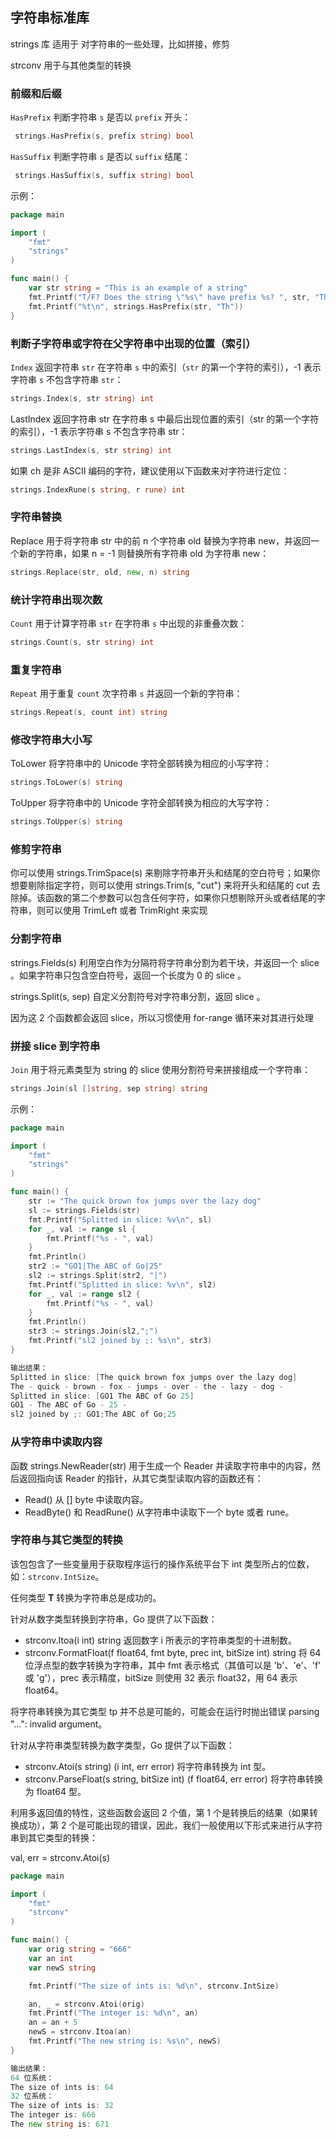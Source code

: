 ## 字符串标准库

strings 库 适用于 对字符串的一些处理，比如拼接，修剪

strconv 用于与其他类型的转换



### 前缀和后缀

 `HasPrefix` 判断字符串 `s` 是否以 `prefix` 开头： 

```go
 strings.HasPrefix(s, prefix string) bool 
```

 `HasSuffix` 判断字符串 `s` 是否以 `suffix` 结尾： 

```go
 strings.HasSuffix(s, suffix string) bool 
```

示例：

```go
package main

import (
    "fmt"
    "strings"
)

func main() {
    var str string = "This is an example of a string"
    fmt.Printf("T/F? Does the string \"%s\" have prefix %s? ", str, "Th")
    fmt.Printf("%t\n", strings.HasPrefix(str, "Th"))
}
```



###  判断子字符串或字符在父字符串中出现的位置（索引）

 `Index` 返回字符串 `str` 在字符串 `s` 中的索引（`str` 的第一个字符的索引），-1 表示字符串 `s` 不包含字符串 `str`： 

```go
strings.Index(s, str string) int
```

LastIndex 返回字符串 str 在字符串 s 中最后出现位置的索引（str 的第一个字符的索引），-1 表示字符串 s 不包含字符串 str：

```go
strings.LastIndex(s, str string) int
```

如果 ch 是非 ASCII 编码的字符，建议使用以下函数来对字符进行定位：

```go
strings.IndexRune(s string, r rune) int
```



### 字符串替换

Replace 用于将字符串 str 中的前 n 个字符串 old 替换为字符串 new，并返回一个新的字符串，如果 n = -1 则替换所有字符串 old 为字符串 new：

```go
strings.Replace(str, old, new, n) string
```



### 统计字符串出现次数

 `Count` 用于计算字符串 `str` 在字符串 `s` 中出现的非重叠次数： 

```go
strings.Count(s, str string) int
```



### 重复字符串

 `Repeat` 用于重复 `count` 次字符串 `s` 并返回一个新的字符串： 

```go
strings.Repeat(s, count int) string
```



### 修改字符串大小写

ToLower 将字符串中的 Unicode 字符全部转换为相应的小写字符：

```go
strings.ToLower(s) string
```

ToUpper 将字符串中的 Unicode 字符全部转换为相应的大写字符：

```go
strings.ToUpper(s) string
```



### 修剪字符串

你可以使用 strings.TrimSpace(s) 来剔除字符串开头和结尾的空白符号；如果你想要剔除指定字符，则可以使用 strings.Trim(s, "cut") 来将开头和结尾的 cut 去除掉。该函数的第二个参数可以包含任何字符，如果你只想剔除开头或者结尾的字符串，则可以使用 TrimLeft 或者 TrimRight 来实现



### 分割字符串

strings.Fields(s) 利用空白作为分隔符将字符串分割为若干块，并返回一个 slice 。如果字符串只包含空白符号，返回一个长度为 0 的 slice 。

strings.Split(s, sep) 自定义分割符号对字符串分割，返回 slice 。

因为这 2 个函数都会返回 slice，所以习惯使用 for-range 循环来对其进行处理



### 拼接 slice 到字符串

 `Join` 用于将元素类型为 string 的 slice 使用分割符号来拼接组成一个字符串： 

```go
strings.Join(sl []string, sep string) string
```

示例：

```go
package main

import (
    "fmt"
    "strings"
)

func main() {
    str := "The quick brown fox jumps over the lazy dog"
    sl := strings.Fields(str)
    fmt.Printf("Splitted in slice: %v\n", sl)
    for _, val := range sl {
        fmt.Printf("%s - ", val)
    }
    fmt.Println()
    str2 := "GO1|The ABC of Go|25"
    sl2 := strings.Split(str2, "|")
    fmt.Printf("Splitted in slice: %v\n", sl2)
    for _, val := range sl2 {
        fmt.Printf("%s - ", val)
    }
    fmt.Println()
    str3 := strings.Join(sl2,";")
    fmt.Printf("sl2 joined by ;: %s\n", str3)
}

输出结果：
Splitted in slice: [The quick brown fox jumps over the lazy dog]
The - quick - brown - fox - jumps - over - the - lazy - dog -
Splitted in slice: [GO1 The ABC of Go 25]
GO1 - The ABC of Go - 25 -
sl2 joined by ;: GO1;The ABC of Go;25
```



### 从字符串中读取内容

函数 strings.NewReader(str) 用于生成一个 Reader 并读取字符串中的内容，然后返回指向该 Reader 的指针，从其它类型读取内容的函数还有：

- Read() 从 [] byte 中读取内容。
- ReadByte() 和 ReadRune() 从字符串中读取下一个 byte 或者 rune。



### 字符串与其它类型的转换

 该包包含了一些变量用于获取程序运行的操作系统平台下 int 类型所占的位数，如：`strconv.IntSize`。 

 任何类型 **T** 转换为字符串总是成功的。 

针对从数字类型转换到字符串，Go 提供了以下函数：

- strconv.Itoa(i int) string 返回数字 i 所表示的字符串类型的十进制数。
- strconv.FormatFloat(f float64, fmt byte, prec int, bitSize int) string 将 64 位浮点型的数字转换为字符串，其中 fmt 表示格式（其值可以是 'b'、'e'、'f' 或 'g'），prec 表示精度，bitSize 则使用 32 表示 float32，用 64 表示 float64。



将字符串转换为其它类型 tp 并不总是可能的，可能会在运行时抛出错误 parsing "…": invalid argument。

针对从字符串类型转换为数字类型，Go 提供了以下函数：

- strconv.Atoi(s string) (i int, err error) 将字符串转换为 int 型。
- strconv.ParseFloat(s string, bitSize int) (f float64, err error) 将字符串转换为 float64 型。



利用多返回值的特性，这些函数会返回 2 个值，第 1 个是转换后的结果（如果转换成功），第 2 个是可能出现的错误，因此，我们一般使用以下形式来进行从字符串到其它类型的转换：

val, err = strconv.Atoi(s)

```go
package main

import (
    "fmt"
    "strconv"
)

func main() {
    var orig string = "666"
    var an int
    var newS string

    fmt.Printf("The size of ints is: %d\n", strconv.IntSize)      

    an, _ = strconv.Atoi(orig)
    fmt.Printf("The integer is: %d\n", an) 
    an = an + 5
    newS = strconv.Itoa(an)
    fmt.Printf("The new string is: %s\n", newS)
}

输出结果：
64 位系统：
The size of ints is: 64
32 位系统：
The size of ints is: 32
The integer is: 666
The new string is: 671
```

